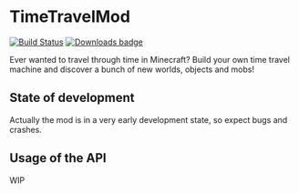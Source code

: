 # TimeTravelMod
[![Build Status](https://travis-ci.com/rdvdev2/TimeTravelMod.svg?branch=master)](https://travis-ci.com/rdvdev2/TimeTravelMod)
[![Downloads badge](http://cf.way2muchnoise.eu/full_time-travel-mod_downloads.svg)](https://minecraft.curseforge.com/projects/time-travel-mod)

Ever wanted to travel through time in Minecraft? Build your own time travel machine and discover a bunch of new worlds, objects and mobs!
## State of development
Actually the mod is in a very early development state, so expect bugs and crashes.

## Usage of the API
WIP

